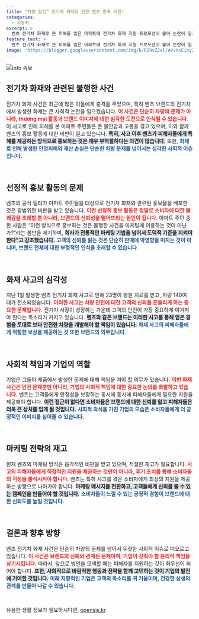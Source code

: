 ```yaml
---
title: “차량 할인” 전기차 화재로 인한 벤츠 판촉 대란!
categories:
  - 자동차
excerpt: >
  벤츠 전기차 화재로 큰 피해를 입은 아파트에 전기차 화재 지원 프로모션이 붙어 논란이 일고 있다. 주민들은 벤츠의 영업 행위를 비난하며 분노하고 있으며, 피해자들을 외면하는 행위로 받아들이고 있다.
feature_text: >
  벤츠 전기차 화재로 큰 피해를 입은 아파트에 전기차 화재 지원 프로모션이 붙어 논란이 일고 있다. 주민들은 벤츠의 영업 행위를 비난하며 분노하고 있으며, 피해자들을 외면하는 행위로 받아들이고 있다.
image: 'https://blogger.googleusercontent.com/img/b/R29vZ2xl/AVvXsEixyZcFfHzMRdzZMjFBmAUKJYCLCGyLL1o632UiGVXcaFdKo_bkvkuCioo0uUKlGfBVcT3P84aROyZIXSBEx3Aw5nCQ3pTgDom1WDC4m8eifvWiAmWEEVb4x6G_l8C0QH225ldMjyaFvpxGEBGNO37VmDTDMHGhJPq73UglMfDca1-0aw/s1600/blogspot.png'
---
```


<p><img src="https://blogger.googleusercontent.com/img/b/R29vZ2xl/AVvXsEixyZcFfHzMRdzZMjFBmAUKJYCLCGyLL1o632UiGVXcaFdKo_bkvkuCioo0uUKlGfBVcT3P84aROyZIXSBEx3Aw5nCQ3pTgDom1WDC4m8eifvWiAmWEEVb4x6G_l8C0QH225ldMjyaFvpxGEBGNO37VmDTDMHGhJPq73UglMfDca1-0aw/s1600/blogspot.png" alt="info 속보" /></p>

<h2 data-ke-size="size26">전기차 화재와 관련된 불행한 사건</h2>

<p data-ke-size="size16">전기차 화재 사건은 최근에 많은 이들에게 충격을 주었으며, 특히 벤츠 브랜드의 전기차에서 발생한 화재는 큰 사회적 논란을 일으켰습니다. <b><span style="color: #ee2323;">이 사건은 단순히 차량의 문제가 아니라, thương mại 활동과 브랜드 이미지에 대한 심각한 도전으로 인식될 수 있습니다.</span></b> 이 사고로 인해 피해를 본 아파트 주민들은 큰 불안감과 고통을 겪고 있으며, 이와 함께 벤츠의 홍보 활동에 대한 비판이 일고 있습니다. <b><span style="background-color: #21538527;">특히, 사고 이후 벤츠가 피해자들에게 특혜를 제공하는 방식으로 홍보하는 것은 매우 부적절하다는 의견이 많습니다.</span></b> 또한, <b><span style="color: #1a5490;">화재로 인해 발생한 인명피해와 재산 손실은 단순한 차량 문제를 넘어서는 심각한 사회적 이슈입니다.</span></b></p>

<p data-ke-size="size16">&nbsp;</p>

<h2 data-ke-size="size26">선정적 홍보 활동의 문제</h2>

<p data-ke-size="size16">벤츠의 공식 딜러가 아파트 주민들을 대상으로 전기차 화재와 관련된 홍보물을 배포한 것은 광범위한 비판을 받고 있습니다. <b><span style="color: #ee2323;">이런 선정적 홍보 활동은 정말로 소비자에 대한 불쾌감을 초래할 뿐 아니라, 브랜드의 신뢰성을 떨어뜨리는 원인이 됩니다.</span></b> 아파트 주민 중 한 사람은 “이런 방식으로 홍보하는 것은 불행한 사건을 마케팅에 이용하는 것이 아닌가?”라는 불만을 제기하며, <b><span style="background-color: #21538527;">회사가 전통적인 마케팅 기법을 넘어서 도덕적 기준을 지켜야 한다”고 강조했습니다.</span></b> <b><span style="color: #1a5490;">고객의 신뢰를 잃는 것은 단순히 판매에 악영향을 미치는 것이 아니며, 브랜드 전체에 대한 부정적인 인식을 초래할 수 있습니다.</span></b></p>

<p data-ke-size="size16">&nbsp;</p>

<h2 data-ke-size="size26">화재 사고의 심각성</h2>

<p data-ke-size="size16">지난 1일 발생한 벤츠 전기차 화재 사고로 인해 23명이 병원 치료를 받고, 차량 140여 대가 전소되었습니다. <b><span style="color: #ee2323;">이러한 사고는 차량 안전에 대한 고객의 신뢰를 흔들리게 하는 중요한 문제입니다.</span></b> 전기차 시장이 성장하는 가운데 고객의 안전이 가장 중요하게 여겨져야 한다는 목소리가 커지고 있습니다. <b><span style="background-color: #21538527;">벤츠와 같은 브랜드는 이러한 사고를 통해 얻은 경험을 토대로 보다 안전한 차량을 개발해야 할 책임이 있습니다.</span></b> <b><span style="color: #1a5490;">화재 사고의 피해자들에게 적절한 보상을 제공하는 것 또한 브랜드의 의무입니다.</span></b></p>

<p data-ke-size="size16">&nbsp;</p>

<h2 data-ke-size="size26">사회적 책임과 기업의 역할</h2>

<p data-ke-size="size16">기업은 그들의 제품에서 발생한 문제에 대해 책임을 져야 할 의무가 있습니다. <b><span style="color: #ee2323;">이번 화재 사건은 안전 문제뿐만 아니라, 기업의 사회적 책임에 대한 중요한 논의를 촉발하고 있습니다.</span></b> 벤츠는 고객들에게 안정성을 보장하는 동시에 동시에 피해자들에게 필요한 지원을 제공해야 합니다. <b><span style="background-color: #21538527;">이런 접근이 없다면 소비자들은 브랜드에 대한 신뢰를 잃고 피해자들은 더욱 큰 상처를 입게 될 것입니다.</span></b> <b><span style="color: #1a5490;">사회적 의식을 가진 기업의 모습은 소비자들에게 더 긍정적인 이미지를 심어줄 수 있습니다.</span></b></p>

<p data-ke-size="size16">&nbsp;</p>

<h2 data-ke-size="size26">마케팅 전략의 재고</h2>

<p data-ke-size="size16">현재 벤츠의 마케팅 방식은 음각적인 비판을 받고 있으며, 적절한 재고가 필요합니다. <b><span style="color: #ee2323;">사고의 피해자들에게 직접적인 지원을 제공하는 것만이 아니라, 후기 조치를 통해 소비자들의 걱정을 불식시켜야 합니다.</span></b> 벤츠는 특히 사고를 겪은 소비자에게 최상의 지원을 제공하는 방향으로 나아가야 합니다. <b><span style="background-color: #21538527;">마케팅 메시지를 전환하고, 고객들에게 신뢰를 줄 수 있는 캠페인을 만들어야 할 것입니다.</span></b> <b><span style="color: #1a5490;">소비자들이 느낄 수 있는 긍정적 경험이 브랜드에 대한 신뢰도를 높일 것입니다.</span></b></p>

<p data-ke-size="size16">&nbsp;</p>

<h2 data-ke-size="size26">결론과 향후 방향</h2>

<p data-ke-size="size16">벤츠 전기차 화재 사건은 단순히 차량의 문제를 넘어서 뚜렷한 사회적 이슈로 떠오르고 있습니다. <b><span style="color: #ee2323;">이 사건은 브랜드의 신뢰와 관계된 문제이며, 기업이 갖춰야 할 윤리적 책임을 상기시킵니다.</span></b> 따라서, 앞으로 방안을 모색할 때는 피해자를 지원하는 것이 최우선이 되어야 합니다. <b><span style="background-color: #21538527;">또한, 사회적으로 바람직한 행동과 전략을 함께 고민하는 것이 기업의 발전에 기여할 것입니다.</span></b> <b><span style="color: #1a5490;">미래 지향적인 기업은 고객의 목소리를 귀 기울이며, 건강한 상생의 관계를 만들어 나갈 수 있습니다.</span></b></p>

<p data-ke-size="size16">&nbsp;</p>
유용한 생활 정보가 필요하시다면, <a href="https://opensis.kr" rel="dofollow">opensis.kr</a>


